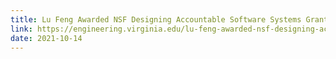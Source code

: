 ```yaml
---
title: Lu Feng Awarded NSF Designing Accountable Software Systems Grant
link: https://engineering.virginia.edu/lu-feng-awarded-nsf-designing-accountable-software-systems-grant
date: 2021-10-14
---
```

